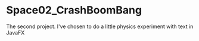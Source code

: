 # Space02_CrashBoomBang
The second project. I've chosen to do a little physics experiment with text in JavaFX
